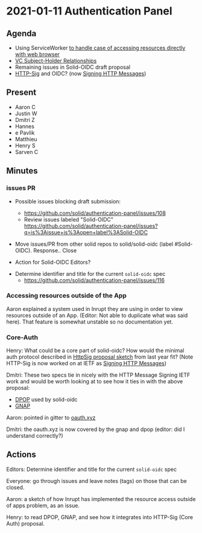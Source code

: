 # 2021-01-11 Authentication Panel

## Agenda

* Using ServiceWorker [to handle case of accessing resources directly with web browser](https://github.com/solid/solid/issues/143)
* [VC Subject-Holder Relationships](https://www.w3.org/TR/vc-data-model/#subject-holder-relationships)
* Remaining issues in Solid-OIDC draft proposal
* [HTTP-Sig](https://github.com/solid/authentication-panel/issues/18) and OIDC? (now [Signing HTTP Messages](https://greenbytes.de/tech/webdav/draft-ietf-httpbis-message-signatures-01.html))

## Present

* Aaron C
* Justin W
* Dmitri Z
* Hannes
* e Pavlik
* Matthieu
* Henry S
* Sarven C


## Minutes

### issues PR

 - Possible issues blocking draft submission:
    + https://github.com/solid/authentication-panel/issues/108
    + Review issues labeled "Solid-OIDC" https://github.com/solid/authentication-panel/issues?q=is%3Aissue+is%3Aopen+label%3ASolid-OIDC

 - Move issues/PR from other solid repos to solid/solid-oidc (label #Solid-OIDC). Response.. Close

 - Action for Solid-OIDC Editors?

  + Determine identifier and title for the current `solid-oidc` spec
    - https://github.com/solid/authentication-panel/issues/116

### Accessing resources outside of the App

Aaron explained a system used in Inrupt
they are using in order to view resources outside of an App. (Editor: Not able to duplicate what was said here). That feature is somewhat unstable so no documentation yet.

### Core-Auth

Henry: What could be a core part of solid-oidc? How would the minimal auth protocol described in [HttpSig proposal sketch](
 https://github.com/bblfish/authentication-panel/blob/master/HttpSignature.md) from last year fit? (Note HTTP-Sig is now worked on at IETF as [Signing HTTP Messages](https://greenbytes.de/tech/webdav/draft-ietf-httpbis-message-signatures-01.html))
 
Dmitri:   These two specs tie in nicely with the HTTP Message Signing IETF work and would be worth looking at to see how it ties in with the above proposal:
 + [DPOP](https://tools.ietf.org/html/draft-fett-oauth-dpop-04) used by solid-oidc
 + [GNAP]( https://datatracker.ietf.org/doc/draft-ietf-gnap-core-protocol/) 
 
Aaron: pointed in gitter to [oauth.xyz](https://oauth.xyz/) 

Dmitri: the oauth.xyz is now covered by the gnap and dpop (editor: did I understand correctly?)

## Actions

Editors:  Determine identifier and title for the current `solid-oidc` spec

Everyone: go through issues and leave notes (tags) on those that can be closed.

Aaron: a sketch of how Inrupt has implemented the resource access outside of apps problem, as an issue.

Henry: to read DPOP, GNAP, and see how it integrates into HTTP-Sig (Core Auth) proposal. 
